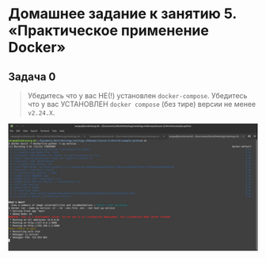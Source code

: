 # Домашнее задание к занятию 5. «Практическое применение Docker»



## Задача 0


> Убедитесь что у вас НЕ(!) установлен `docker-compose`.
> Убедитесь что у вас УСТАНОВЛЕН `docker compose` (без тире) версии не менее `v2.24.X`.

![Результат](img/task-1.jpg "Результат")
